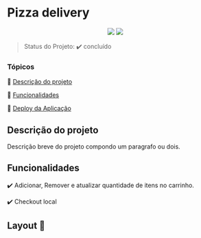 <h1>Pizza delivery</h1> 

<p align="center">
  <img src="https://img.shields.io/static/v1?label=react&message=framework&color=blue&style=for-the-badge&logo=REACT"/>
   <img src="http://img.shields.io/static/v1?label=STATUS&message=CONCLUIDO&color=GREEN&style=for-the-badge"/>
</p>

> Status do Projeto: :heavy_check_mark: concluído

### Tópicos 

:small_blue_diamond: [Descrição do projeto](#descrição-do-projeto)

:small_blue_diamond: [Funcionalidades](#funcionalidades)

:small_blue_diamond: [Deploy da Aplicação](#deploy-da-aplicação-dash)

## Descrição do projeto 

<p align="justify">
  Descrição breve do projeto compondo um paragrafo ou dois. 
</p>

## Funcionalidades

:heavy_check_mark: Adicionar, Remover e atualizar quantidade de itens no carrinho.

:heavy_check_mark: Checkout local

## Layout :dash:

<img src="https://user-images.githubusercontent.com/102324315/204809204-b9c7dec2-c81a-4104-aefc-08c5a67019d4.png" alt=""/>
<img src="https://user-images.githubusercontent.com/102324315/204809337-a7b0cd33-5baf-4295-99d2-16ea48253adc.png" alt="" />
